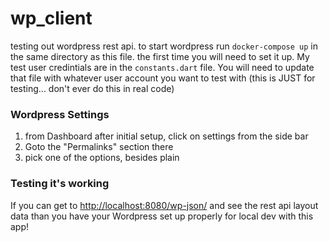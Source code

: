 # wp_client

testing out wordpress rest api. to start wordpress run `docker-compose up` in the same directory as this file. the first time you will need to set it up. My test user credintials are in the `constants.dart` file. You will need to update that file with whatever user account you want to test with (this is JUST for testing... don't ever do this in real code)

### Wordpress Settings

  1) from Dashboard after initial setup, click on settings from the side bar
  2) Goto the "Permalinks" section there
  3) pick one of the options, besides plain

### Testing it's working

If you can get to [http://localhost:8080/wp-json/](http://localhost:8080/wp-json/) and see the rest api layout data than you have your Wordpress set up properly for local dev with this app!
